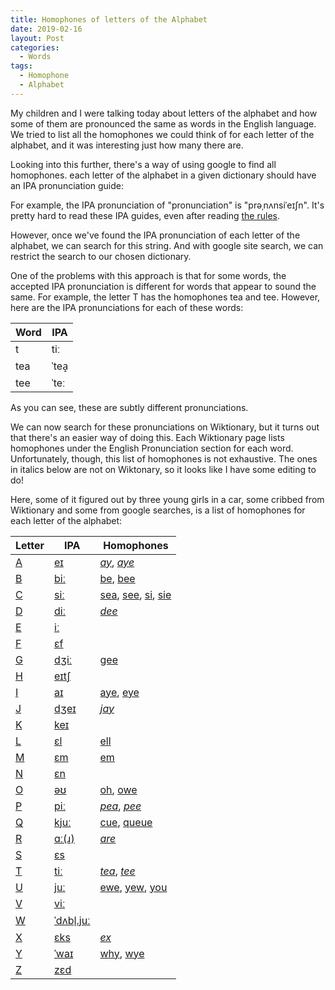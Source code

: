 ```yaml
---
title: Homophones of letters of the Alphabet
date: 2019-02-16
layout: Post
categories:
  - Words
tags:
  - Homophone
  - Alphabet
---
```


My children and I were talking today about letters of the alphabet and how some of them are pronounced the same as words in the English language. We tried to list all the homophones we could think of for each letter of the alphabet, and it was interesting just how many there are.

<!-- more -->

Looking into this further, there's a way of using google to find all homophones. each letter of the alphabet in a given dictionary should have an IPA pronunciation guide:

For example, the IPA pronunciation of "pronunciation" is "prəˌnʌnsiˈeɪʃn". It's pretty hard to read these IPA guides, even after reading [the rules](https://en.wiktionary.org/wiki/Wiktionary:IPA_pronunciation_key).

However, once we've found the IPA pronunciation of each letter of the alphabet, we can search for this string. And with google site search, we can restrict the search to our chosen dictionary.

One of the problems with this approach is that for some words, the accepted IPA pronunciation is different for words that appear to sound the same. For example, the letter T has the homophones tea and tee. However, here are the IPA pronunciations for each of these words:

| Word | IPA  |
| ---- | ---- |
| t    | tiː  |
| tea  | ˈtea̝ |
| tee  | ˈteː |

As you can see, these are subtly different pronunciations.

We can now search for these pronunciations on Wiktionary, but it turns out that there's an easier way of doing this. Each Wiktionary page lists homophones under the English Pronunciation section for each word. Unfortunately, though, this list of homophones is not exhaustive. The ones in italics below are not on Wiktonary, so it looks like I have some editing to do!

Here, some of it figured out by three young girls in a car, some cribbed from Wiktionary and some from google searches, is a list of homophones for each letter of the alphabet:

| Letter                                        | IPA                                                           | Homophones                                                                                                                                                      |
| --------------------------------------------- | ------------------------------------------------------------- | --------------------------------------------------------------------------------------------------------------------------------------------------------------- |
| [A](https://en.wiktionary.org/wiki/a#English) | [eɪ](https://en.wiktionary.org/wiki/a#Pronunciation_2)        | [_ay_](https://en.wiktionary.org/wiki/ay#English), [_aye_](https://en.wiktionary.org/wiki/aye#English)                                                          |
| [B](https://en.wiktionary.org/wiki/b#English) | [biː](https://en.wiktionary.org/wiki/b#Pronunciation_2)       | [be](https://en.wiktionary.org/wiki/be#English), [bee](https://en.wiktionary.org/wiki/bee#English)                                                              |
| [C](https://en.wiktionary.org/wiki/c#English) | [siː](https://en.wiktionary.org/wiki/c#Pronunciation_2)       | [sea](https://en.wiktionary.org/wiki/sea#English), [see](https://en.wiktionary.org/wiki/see#English), [si](https://en.wiktionary.org/wiki/si#English), [sie](https://en.wiktionary.org/wiki/sie#Etymology_2) |
| [D](https://en.wiktionary.org/wiki/d#English) | [diː](https://en.wiktionary.org/wiki/d#Pronunciation_2)       | [_dee_](https://en.wiktionary.org/wiki/dee#English)                                                                                                             |
| [E](https://en.wiktionary.org/wiki/e#English) | [iː](https://en.wiktionary.org/wiki/e#Pronunciation_2)        |                                                                                                                                                                 |
| [F](https://en.wiktionary.org/wiki/f#English) | [ɛf](https://en.wiktionary.org/wiki/f#Pronunciation_2)        |                                                                                                                                                                 |
| [G](https://en.wiktionary.org/wiki/g#English) | [dʒiː](https://en.wiktionary.org/wiki/g#Pronunciation_2)      | [gee](https://en.wiktionary.org/wiki/gee#English)                                                                                                               |
| [H](https://en.wiktionary.org/wiki/h#English) | [eɪtʃ](https://en.wiktionary.org/wiki/h#Pronunciation_3)      |                                                                                                                                                                 |
| [I](https://en.wiktionary.org/wiki/i#English) | [aɪ](https://en.wiktionary.org/wiki/i#Pronunciation_1_2)      | [aye](https://en.wiktionary.org/wiki/aye#English), [eye](https://en.wiktionary.org/wiki/eye#English)                                                            |
| [J](https://en.wiktionary.org/wiki/j#English) | [dʒeɪ](https://en.wiktionary.org/wiki/j#Pronunciation_2)      | [_jay_](https://en.wiktionary.org/wiki/jay#English)                                                                                                             |
| [K](https://en.wiktionary.org/wiki/k#English) | [keɪ](https://en.wiktionary.org/wiki/k#Pronunciation_2)       |                                                                                                                                                                 |
| [L](https://en.wiktionary.org/wiki/l#English) | [ɛl](https://en.wiktionary.org/wiki/l#Pronunciation_2)        | [ell](https://en.wiktionary.org/wiki/ell#English)                                                                                                               |
| [M](https://en.wiktionary.org/wiki/m#English) | [ɛm](https://en.wiktionary.org/wiki/m#Pronunciation_2)        | [em](https://en.wiktionary.org/wiki/em#English)                                                                                                                 |
| [N](https://en.wiktionary.org/wiki/n#English) | [ɛn](https://en.wiktionary.org/wiki/n#Pronunciation_2)        |                                                                                                                                                                 |
| [O](https://en.wiktionary.org/wiki/o#English) | [əʊ](https://en.wiktionary.org/wiki/o#Pronunciation_2)        | [oh](https://en.wiktionary.org/wiki/oh#English), [owe](https://en.wiktionary.org/wiki/owe#English)                                                              |
| [P](https://en.wiktionary.org/wiki/p#English) | [piː](https://en.wiktionary.org/wiki/p#Pronunciation_2)       | [_pea_](https://en.wiktionary.org/wiki/pea#English), [_pee_](https://en.wiktionary.org/wiki/pee#English)                                                        |
| [Q](https://en.wiktionary.org/wiki/q#English) | [kjuː](https://en.wiktionary.org/wiki/q#Pronunciation_2)      | [cue](https://en.wiktionary.org/wiki/cue#English), [queue](https://en.wiktionary.org/wiki/queue#English)                                                        |
| [R](https://en.wiktionary.org/wiki/r#English) | [ɑː(ɹ)](https://en.wiktionary.org/wiki/r#Pronunciation_2)     | [_are_](https://en.wiktionary.org/wiki/are#English)                                                                                                             |
| [S](https://en.wiktionary.org/wiki/s#English) | [ɛs](https://en.wiktionary.org/wiki/s#Pronunciation_2)        |                                                                                                                                                                 |
| [T](https://en.wiktionary.org/wiki/t#English) | [tiː](https://en.wiktionary.org/wiki/t#Pronunciation_2)       | [_tea_](https://en.wiktionary.org/wiki/tea#English), [_tee_](https://en.wiktionary.org/wiki/tee#English)                                                        |
| [U](https://en.wiktionary.org/wiki/u#English) | [juː](https://en.wiktionary.org/wiki/u#Pronunciation_2)       | [ewe](https://en.wiktionary.org/wiki/ewe#English), [yew](https://en.wiktionary.org/wiki/yew#English), [you](https://en.wiktionary.org/wiki/you#English)         |
| [V](https://en.wiktionary.org/wiki/v#English) | [viː](https://en.wiktionary.org/wiki/v#Pronunciation_2)       |                                                                                                                                                                 |
| [W](https://en.wiktionary.org/wiki/w#English) | [ˈdʌbl̩.juː](https://en.wiktionary.org/wiki/w#Pronunciation_2) |                                                                                                                                                                 |
| [X](https://en.wiktionary.org/wiki/x#English) | [ɛks](https://en.wiktionary.org/wiki/x#Pronunciation_2)       | [_ex_](https://en.wiktionary.org/wiki/ex#English)                                                                                                               |
| [Y](https://en.wiktionary.org/wiki/y#English) | [ˈwaɪ](https://en.wiktionary.org/wiki/y#Pronunciation_2)      | [why](https://en.wiktionary.org/wiki/why#English), [wye](https://en.wiktionary.org/wiki/wye#English)                                                            |
| [Z](https://en.wiktionary.org/wiki/z#English) | [zɛd](https://en.wiktionary.org/wiki/z#Pronunciation_2)       |                                                                                                                                                                 |
